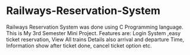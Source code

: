 # Railways-Reservation-System
Railways Reservation System was done using C Programming language. This is My 3rd Semester Mini Project. Features are: Login System ,easy ticket reservation, View All trains Details also arrival and departure Time, Information show after ticket done, cancel ticket option etc.
